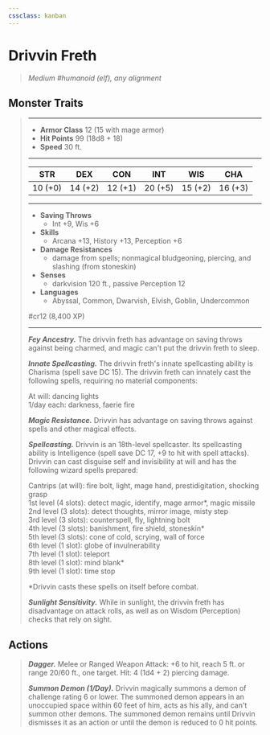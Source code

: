 ```yaml
---
cssclass: kanban
---
```


# Drivvin Freth
>*Medium #humanoid (elf), any alignment*
## Monster Traits
>___
>- **Armor Class** 12 (15 with mage armor)
>- **Hit Points** 99 (18d8 + 18)
>- **Speed** 30 ft.
>___
>|STR|DEX|CON|INT|WIS|CHA|
>|:---:|:---:|:---:|:---:|:---:|:---:|
>|10 (+0)|14 (+2)|12 (+1)|20 (+5)|15 (+2)|16 (+3)|
>___
>- **Saving Throws**
>	 - Int +9, Wis +6
>- **Skills**
>	 - Arcana +13, History +13, Perception +6
>- **Damage Resistances**
>	 - damage from spells; nonmagical bludgeoning, piercing, and slashing (from stoneskin)
>- **Senses**
>	 - darkvision 120 ft., passive Perception 12
>- **Languages**
>	 - Abyssal, Common, Dwarvish, Elvish, Goblin, Undercommon
>
> #cr12 (8,400 XP)
>___
>***Fey Ancestry.*** The drivvin freth has advantage on saving throws against being charmed, and magic can't put the drivvin freth to sleep.  
>
>***Innate Spellcasting.*** The drivvin freth's innate spellcasting ability is Charisma (spell save DC 15). The drivvin freth can innately cast the following spells, requiring no material components:  
>
>At will: dancing lights  
>1/day each: darkness, faerie fire  
>
>
>***Magic Resistance.*** Drivvin has advantage on saving throws against spells and other magical effects.  
>
>***Spellcasting.*** Drivvin is an 18th-level spellcaster. Its spellcasting ability is Intelligence (spell save DC 17, +9 to hit with spell attacks). Drivvin can cast disguise self and invisibility at will and has the following wizard spells prepared:  
>
>Cantrips (at will): fire bolt, light, mage hand, prestidigitation, shocking grasp  
>1st level (4 slots): detect magic, identify, mage armor*, magic missile  
>2nd level (3 slots): detect thoughts, mirror image, misty step  
>3rd level (3 slots): counterspell, fly, lightning bolt  
>4th level (3 slots): banishment, fire shield, stoneskin*  
>5th level (3 slots): cone of cold, scrying, wall of force  
>6th level (1 slot): globe of invulnerability  
>7th level (1 slot): teleport  
>8th level (1 slot): mind blank*  
>9th level (1 slot): time stop  
>
>*Drivvin casts these spells on itself before combat.  
>
>***Sunlight Sensitivity.*** While in sunlight, the drivvin freth has disadvantage on attack rolls, as well as on Wisdom (Perception) checks that rely on sight.  
>
## Actions
>***Dagger.*** Melee  or Ranged Weapon Attack: +6 to hit, reach 5 ft. or range 20/60 ft., one target. Hit: 4 (1d4 + 2) piercing damage.  
>
>***Summon Demon (1/Day).*** Drivvin magically summons a demon of challenge rating 6 or lower. The summoned demon appears in an unoccupied space within 60 feet of him, acts as his ally, and can't summon other demons. The summoned demon remains until Drivvin dismisses it as an action or until the demon is reduced to 0 hit points.